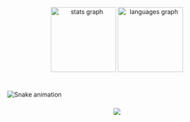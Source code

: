 <div align="center">
  <img src="https://github-readme-stats.vercel.app/api?hide_title=true&hide_rank=false&show_icons=true&include_all_commits=true&count_private=true&disable_animations=false&theme=vue-dark&locale=en&hide_border=true&username=MarbertMataverde" height="150" alt="stats graph"  />
  <img src="https://github-readme-stats.vercel.app/api/top-langs?locale=en&hide_title=true&layout=compact&card_width=320&langs_count=6&theme=vue-dark&hide_border=true&username=MarbertMataverde" height="150" alt="languages graph"  />
</div>

###

<br clear="both">

<img href="https://raw.githubusercontent.com/MarbertMataverde/MarbertMataverde/blob/output/snake.svg" alt="Snake animation" />

###

<div align="center">
  <img src="https://profile-counter.glitch.me/MarbertMataverde/count.svg?"  />
</div>

###
